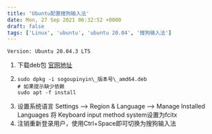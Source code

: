 ```yaml
---
title: 'Ubuntu配置搜狗输入法'
date: Mon, 27 Sep 2021 06:32:52 +0000
draft: false
tags: ['Linux', 'ubuntu', 'ubuntu 20.04', '搜狗输入法']
---
```


`Version: Ubuntu 20.04.3 LTS`

1.  下载deb包 [官网地址](https://pinyin.sogou.com/linux/)
2.  ```
    sudo dpkg -i sogoupinyin\_版本号\_amd64.deb
    # 如果提示缺少依赖
    sudo apt -f install
    ```
3.  设置系统语言 Settings --> Region & Language --> Manage Installed Languages 将 Keyboard input method system设置为fcitx
4.  注销重新登录用户，使用Ctrl+Space即可切换为搜狗输入法